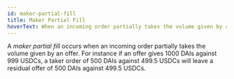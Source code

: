 ```yaml
---
id: maker-partial-fill
title: Maker Partial Fill
hoverText: When an incoming order partially takes the volume given by an offer.
---
```


A _maker partial fill_ occurs when an incoming order partially takes the volume given by an offer. For instance if an offer gives 1000 DAIs against 999 USDCs, a taker order of 500 DAIs against 499.5 USDCs will leave a residual offer of 500 DAIs against 499.5 USDCs.